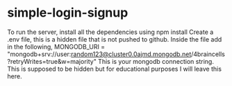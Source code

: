 # simple-login-signup
To run the server, install all the dependencies using npm install
Create a .env file, this is a hidden file that is not pushed to github. Inside the file add in the following,
MONGODB_URI = "mongodb+srv://user:random123@cluster0.0ajmd.mongodb.net/4braincells?retryWrites=true&w=majority"
This is your mongodb connection string. This is supposed to be hidden but for educational purposes I will leave this here.
